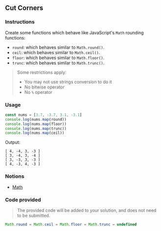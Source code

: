## Cut Corners

### Instructions

Create some functions which behave like JavaScript's `Math` rounding functions:

- `round`: which behaves similar to `Math.round()`.
- `ceil`: which behaves similar to `Math.ceil()`.
- `floor`: which behaves similar to `Math.floor()`.
- `trunc`: which behaves similar to `Math.trunc()`.

> Some restrictions apply:
>
> - You may not use strings conversion to do it
> - No bitwise operator
> - No `%` operator

### Usage

```js
const nums = [3.7, -3.7, 3.1, -3.1]
console.log(nums.map(round))
console.log(nums.map(floor))
console.log(nums.map(trunc))
console.log(nums.map(ceil))
```

Output:

```console
[ 4, -4, 3, -3 ]
[ 3, -4, 3, -4 ]
[ 3, -3, 3, -3 ]
[ 4, -3, 4, -3 ]
```

### Notions

- [Math](https://devdocs.io/javascript/global_objects/math)

### Code provided

> The provided code will be added to your solution, and does not need to be submitted.

```js
Math.round = Math.ceil = Math.floor = Math.trunc = undefined
```

